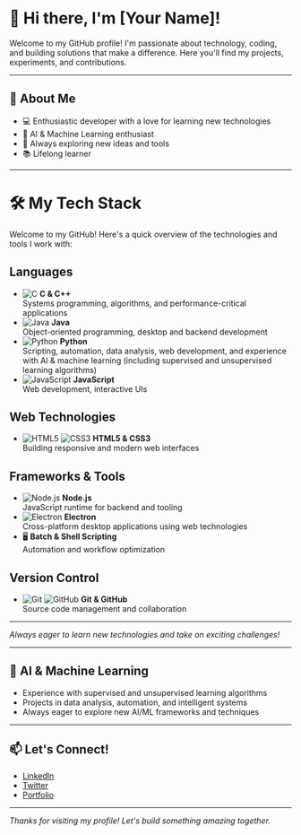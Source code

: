 # 👋 Hi there, I'm [Your Name]!

Welcome to my GitHub profile! I'm passionate about technology, coding, and building solutions that make a difference. Here you'll find my projects, experiments, and contributions.

---

## 🚀 About Me
- 💻 Enthusiastic developer with a love for learning new technologies
- 🤖 AI & Machine Learning enthusiast
- 🌱 Always exploring new ideas and tools
- 📚 Lifelong learner

---

# 🛠️ My Tech Stack

Welcome to my GitHub! Here's a quick overview of the technologies and tools I work with:

## Languages
- ![C](https://img.shields.io/badge/C-00599C?style=flat&logo=c&logoColor=white) **C & C++**  
  Systems programming, algorithms, and performance-critical applications
- ![Java](https://img.shields.io/badge/Java-007396?style=flat&logo=java&logoColor=white) **Java**  
  Object-oriented programming, desktop and backend development
- ![Python](https://img.shields.io/badge/Python-3776AB?style=flat&logo=python&logoColor=white) **Python**  
  Scripting, automation, data analysis, web development, and experience with AI & machine learning (including supervised and unsupervised learning algorithms)
- ![JavaScript](https://img.shields.io/badge/JavaScript-F7DF1E?style=flat&logo=javascript&logoColor=black) **JavaScript**  
  Web development, interactive UIs

## Web Technologies
- ![HTML5](https://img.shields.io/badge/HTML5-E34F26?style=flat&logo=html5&logoColor=white) ![CSS3](https://img.shields.io/badge/CSS3-1572B6?style=flat&logo=css3&logoColor=white) **HTML5 & CSS3**  
  Building responsive and modern web interfaces

## Frameworks & Tools
- ![Node.js](https://img.shields.io/badge/Node.js-339933?style=flat&logo=nodedotjs&logoColor=white) **Node.js**  
  JavaScript runtime for backend and tooling
- ![Electron](https://img.shields.io/badge/Electron-47848F?style=flat&logo=electron&logoColor=white) **Electron**  
  Cross-platform desktop applications using web technologies
- 🖥️ **Batch & Shell Scripting**  
  Automation and workflow optimization

## Version Control
- ![Git](https://img.shields.io/badge/Git-F05032?style=flat&logo=git&logoColor=white) ![GitHub](https://img.shields.io/badge/GitHub-181717?style=flat&logo=github&logoColor=white) **Git & GitHub**  
  Source code management and collaboration

---

_Always eager to learn new technologies and take on exciting challenges!_

---

## 🤖 AI & Machine Learning
- Experience with supervised and unsupervised learning algorithms
- Projects in data analysis, automation, and intelligent systems
- Always eager to explore new AI/ML frameworks and techniques

---

## 📫 Let's Connect!
- [LinkedIn](#) <!-- Add your LinkedIn link -->
- [Twitter](#) <!-- Add your Twitter link -->
- [Portfolio](#) <!-- Add your portfolio link -->

---

_Thanks for visiting my profile! Let's build something amazing together._ 
